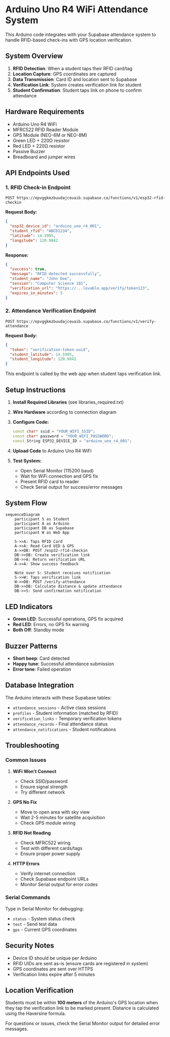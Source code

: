 # Arduino Uno R4 WiFi Attendance System

This Arduino code integrates with your Supabase attendance system to handle RFID-based check-ins with GPS location verification.

## System Overview

1. **RFID Detection**: When a student taps their RFID card/tag
2. **Location Capture**: GPS coordinates are captured  
3. **Data Transmission**: Card ID and location sent to Supabase
4. **Verification Link**: System creates verification link for student
5. **Student Confirmation**: Student taps link on phone to confirm attendance

## Hardware Requirements

- Arduino Uno R4 WiFi
- MFRC522 RFID Reader Module
- GPS Module (NEO-6M or NEO-8M)
- Green LED + 220Ω resistor
- Red LED + 220Ω resistor  
- Passive Buzzer
- Breadboard and jumper wires

## API Endpoints Used

### 1. RFID Check-in Endpoint
```
POST https://epvggkmzbuudajceuaib.supabase.co/functions/v1/esp32-rfid-checkin
```

**Request Body:**
```json
{
  "esp32_device_id": "arduino_uno_r4_001",
  "student_rfid": "ABCD1234", 
  "latitude": 14.5995,
  "longitude": 120.9842
}
```

**Response:**
```json
{
  "success": true,
  "message": "RFID detected successfully",
  "student_name": "John Doe",
  "session": "Computer Science 101", 
  "verification_url": "https://...lovable.app/verify/token123",
  "expires_in_minutes": 5
}
```

### 2. Attendance Verification Endpoint  
```
POST https://epvggkmzbuudajceuaib.supabase.co/functions/v1/verify-attendance
```

**Request Body:**
```json
{
  "token": "verification-token-uuid",
  "student_latitude": 14.5995,
  "student_longitude": 120.9842  
}
```

This endpoint is called by the web app when student taps verification link.

## Setup Instructions

1. **Install Required Libraries** (see libraries_required.txt)

2. **Wire Hardware** according to connection diagram

3. **Configure Code:**
   ```cpp
   const char* ssid = "YOUR_WIFI_SSID";
   const char* password = "YOUR_WIFI_PASSWORD"; 
   const String ESP32_DEVICE_ID = "arduino_uno_r4_001";
   ```

4. **Upload Code** to Arduino Uno R4 WiFi

5. **Test System:**
   - Open Serial Monitor (115200 baud)
   - Wait for WiFi connection and GPS fix
   - Present RFID card to reader
   - Check Serial output for success/error messages

## System Flow

```mermaid
sequenceDiagram
    participant S as Student
    participant A as Arduino
    participant DB as Supabase
    participant W as Web App
    
    S->>A: Taps RFID Card
    A->>A: Read Card UID & GPS
    A->>DB: POST /esp32-rfid-checkin
    DB->>DB: Create verification link
    DB->>A: Return verification URL
    A->>A: Show success feedback
    
    Note over S: Student receives notification
    S->>W: Taps verification link
    W->>DB: POST /verify-attendance  
    DB->>DB: Calculate distance & update attendance
    DB->>S: Send confirmation notification
```

## LED Indicators

- **Green LED**: Successful operations, GPS fix acquired
- **Red LED**: Errors, no GPS fix warning
- **Both Off**: Standby mode

## Buzzer Patterns

- **Short beep**: Card detected
- **Happy tune**: Successful attendance submission  
- **Error tone**: Failed operation

## Database Integration

The Arduino interacts with these Supabase tables:

- `attendance_sessions` - Active class sessions
- `profiles` - Student information (matched by RFID)
- `verification_links` - Temporary verification tokens
- `attendance_records` - Final attendance status
- `attendance_notifications` - Student notifications

## Troubleshooting

### Common Issues

1. **WiFi Won't Connect**
   - Check SSID/password
   - Ensure signal strength
   - Try different network

2. **GPS No Fix**  
   - Move to open area with sky view
   - Wait 2-5 minutes for satellite acquisition
   - Check GPS module wiring

3. **RFID Not Reading**
   - Check MFRC522 wiring  
   - Test with different cards/tags
   - Ensure proper power supply

4. **HTTP Errors**
   - Verify internet connection
   - Check Supabase endpoint URLs
   - Monitor Serial output for error codes

### Serial Commands

Type in Serial Monitor for debugging:
- `status` - System status check
- `test` - Send test data  
- `gps` - Current GPS coordinates

## Security Notes

- Device ID should be unique per Arduino
- RFID UIDs are sent as-is (ensure cards are registered in system)
- GPS coordinates are sent over HTTPS
- Verification links expire after 5 minutes

## Location Verification

Students must be within **100 meters** of the Arduino's GPS location when they tap the verification link to be marked present. Distance is calculated using the Haversine formula.

For questions or issues, check the Serial Monitor output for detailed error messages.